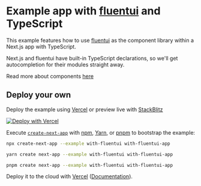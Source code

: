 # Example app with [fluentui](https://github.com/microsoft/fluentui) and TypeScript

This example features how to use [fluentui](https://github.com/microsoft/fluentui) as the component library within a Next.js app with TypeScript.

Next.js and fluentui have built-in TypeScript declarations, so we'll get autocompletion for their modules straight away.

Read more about components [here](https://react.fluentui.dev/)

## Deploy your own

Deploy the example using [Vercel](https://vercel.com?utm_source=github&utm_medium=readme&utm_campaign=next-example) or preview live with [StackBlitz](https://stackblitz.com/github/vercel/next.js/tree/canary/examples/with-chakra-ui)

[![Deploy with Vercel](https://vercel.com/button)](https://vercel.com/new/git/external?repository-url=https://github.com/vercel/next.js/tree/canary/examples/with-chakra-ui&project-name=with-chakra-ui&repository-name=with-chakra-ui)

Execute [`create-next-app`](https://github.com/vercel/next.js/tree/canary/packages/create-next-app) with [npm](https://docs.npmjs.com/cli/init), [Yarn](https://yarnpkg.com/lang/en/docs/cli/create/), or [pnpm](https://pnpm.io) to bootstrap the example:

```bash
npx create-next-app --example with-fluentui with-fluentui-app
```

```bash
yarn create next-app --example with-fluentui with-fluentui-app
```

```bash
pnpm create next-app --example with-fluentui with-fluentui-app
```

Deploy it to the cloud with [Vercel](https://vercel.com/new?utm_source=github&utm_medium=readme&utm_campaign=next-example) ([Documentation](https://nextjs.org/docs/deployment)).
